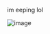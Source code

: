 im eeping lol

![image](https://github.com/user-attachments/assets/fe101e3a-766c-4fa6-8a81-44a92d1fb12e)

